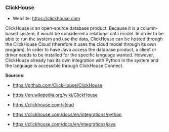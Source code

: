 ### ClickHouse

-   Website: <https://clickhouse.com>

ClickHouse is an open-source database product. Because it is a column-based system, it would be considered a relational data model. In order to be able to run the system and use the data, ClickHouse can be hosted through the ClickHouse Cloud (therefore it uses the cloud model through its own program). In order to have Java access the database product, a client or driver needs to be installed for the specific language wanted. However, ClickHouse already has its own integration with Python in the system and the language is accessible through ClickHouse Connect.

**Sources:**

-   <https://github.com/ClickHouse/ClickHouse>

-   <https://en.wikipedia.org/wiki/ClickHouse>

-   <https://clickhouse.com/cloud>

-   <https://clickhouse.com/docs/en/integrations/python>

-   <https://clickhouse.com/docs/en/integrations/java>
